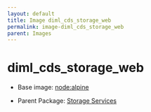 ```yaml
---
layout: default
title: Image diml_cds_storage_web
permalink: image-diml_cds_storage_web
parent: Images
---
```

# diml_cds_storage_web

* Base image:  [node:alpine](image-node:alpine)

* Parent Package: [Storage Services](package--edgemere-diml-cds-storage)


